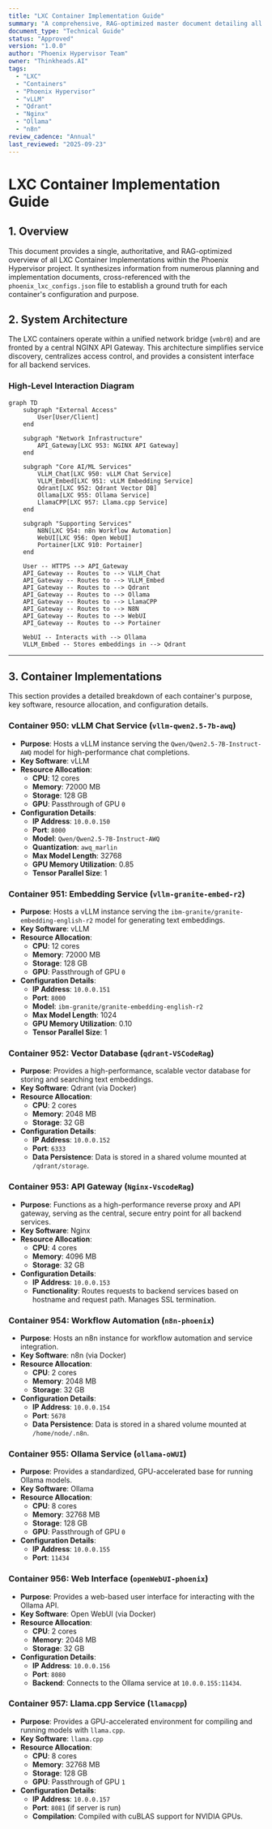 ```yaml
---
title: "LXC Container Implementation Guide"
summary: "A comprehensive, RAG-optimized master document detailing all LXC Container Implementations within the Phoenix Hypervisor project."
document_type: "Technical Guide"
status: "Approved"
version: "1.0.0"
author: "Phoenix Hypervisor Team"
owner: "Thinkheads.AI"
tags:
  - "LXC"
  - "Containers"
  - "Phoenix Hypervisor"
  - "vLLM"
  - "Qdrant"
  - "Nginx"
  - "Ollama"
  - "n8n"
review_cadence: "Annual"
last_reviewed: "2025-09-23"
---
```


# LXC Container Implementation Guide

## 1. Overview

This document provides a single, authoritative, and RAG-optimized overview of all LXC Container Implementations within the Phoenix Hypervisor project. It synthesizes information from numerous planning and implementation documents, cross-referenced with the `phoenix_lxc_configs.json` file to establish a ground truth for each container's configuration and purpose.

## 2. System Architecture

The LXC containers operate within a unified network bridge (`vmbr0`) and are fronted by a central NGINX API Gateway. This architecture simplifies service discovery, centralizes access control, and provides a consistent interface for all backend services.

### High-Level Interaction Diagram

```mermaid
graph TD
    subgraph "External Access"
        User[User/Client]
    end

    subgraph "Network Infrastructure"
        API_Gateway[LXC 953: NGINX API Gateway]
    end

    subgraph "Core AI/ML Services"
        VLLM_Chat[LXC 950: vLLM Chat Service]
        VLLM_Embed[LXC 951: vLLM Embedding Service]
        Qdrant[LXC 952: Qdrant Vector DB]
        Ollama[LXC 955: Ollama Service]
        LlamaCPP[LXC 957: Llama.cpp Service]
    end

    subgraph "Supporting Services"
        N8N[LXC 954: n8n Workflow Automation]
        WebUI[LXC 956: Open WebUI]
        Portainer[LXC 910: Portainer]
    end

    User -- HTTPS --> API_Gateway
    API_Gateway -- Routes to --> VLLM_Chat
    API_Gateway -- Routes to --> VLLM_Embed
    API_Gateway -- Routes to --> Qdrant
    API_Gateway -- Routes to --> Ollama
    API_Gateway -- Routes to --> LlamaCPP
    API_Gateway -- Routes to --> N8N
    API_Gateway -- Routes to --> WebUI
    API_Gateway -- Routes to --> Portainer

    WebUI -- Interacts with --> Ollama
    VLLM_Embed -- Stores embeddings in --> Qdrant
```

---

## 3. Container Implementations

This section provides a detailed breakdown of each container's purpose, key software, resource allocation, and configuration details.

### Container 950: vLLM Chat Service (`vllm-qwen2.5-7b-awq`)

*   **Purpose**: Hosts a vLLM instance serving the `Qwen/Qwen2.5-7B-Instruct-AWQ` model for high-performance chat completions.
*   **Key Software**: vLLM
*   **Resource Allocation**:
    *   **CPU**: 12 cores
    *   **Memory**: 72000 MB
    *   **Storage**: 128 GB
    *   **GPU**: Passthrough of GPU `0`
*   **Configuration Details**:
    *   **IP Address**: `10.0.0.150`
    *   **Port**: `8000`
    *   **Model**: `Qwen/Qwen2.5-7B-Instruct-AWQ`
    *   **Quantization**: `awq_marlin`
    *   **Max Model Length**: 32768
    *   **GPU Memory Utilization**: 0.85
    *   **Tensor Parallel Size**: 1

### Container 951: Embedding Service (`vllm-granite-embed-r2`)

*   **Purpose**: Hosts a vLLM instance serving the `ibm-granite/granite-embedding-english-r2` model for generating text embeddings.
*   **Key Software**: vLLM
*   **Resource Allocation**:
    *   **CPU**: 12 cores
    *   **Memory**: 72000 MB
    *   **Storage**: 128 GB
    *   **GPU**: Passthrough of GPU `0`
*   **Configuration Details**:
    *   **IP Address**: `10.0.0.151`
    *   **Port**: `8000`
    *   **Model**: `ibm-granite/granite-embedding-english-r2`
    *   **Max Model Length**: 1024
    *   **GPU Memory Utilization**: 0.10
    *   **Tensor Parallel Size**: 1

### Container 952: Vector Database (`qdrant-VSCodeRag`)

*   **Purpose**: Provides a high-performance, scalable vector database for storing and searching text embeddings.
*   **Key Software**: Qdrant (via Docker)
*   **Resource Allocation**:
    *   **CPU**: 2 cores
    *   **Memory**: 2048 MB
    *   **Storage**: 32 GB
*   **Configuration Details**:
    *   **IP Address**: `10.0.0.152`
    *   **Port**: `6333`
    *   **Data Persistence**: Data is stored in a shared volume mounted at `/qdrant/storage`.

### Container 953: API Gateway (`Nginx-VscodeRag`)

*   **Purpose**: Functions as a high-performance reverse proxy and API gateway, serving as the central, secure entry point for all backend services.
*   **Key Software**: Nginx
*   **Resource Allocation**:
    *   **CPU**: 4 cores
    *   **Memory**: 4096 MB
    *   **Storage**: 32 GB
*   **Configuration Details**:
    *   **IP Address**: `10.0.0.153`
    *   **Functionality**: Routes requests to backend services based on hostname and request path. Manages SSL termination.

### Container 954: Workflow Automation (`n8n-phoenix`)

*   **Purpose**: Hosts an n8n instance for workflow automation and service integration.
*   **Key Software**: n8n (via Docker)
*   **Resource Allocation**:
    *   **CPU**: 2 cores
    *   **Memory**: 2048 MB
    *   **Storage**: 32 GB
*   **Configuration Details**:
    *   **IP Address**: `10.0.0.154`
    *   **Port**: `5678`
    *   **Data Persistence**: Data is stored in a shared volume mounted at `/home/node/.n8n`.

### Container 955: Ollama Service (`ollama-oWUI`)

*   **Purpose**: Provides a standardized, GPU-accelerated base for running Ollama models.
*   **Key Software**: Ollama
*   **Resource Allocation**:
    *   **CPU**: 8 cores
    *   **Memory**: 32768 MB
    *   **Storage**: 128 GB
    *   **GPU**: Passthrough of GPU `0`
*   **Configuration Details**:
    *   **IP Address**: `10.0.0.155`
    *   **Port**: `11434`

### Container 956: Web Interface (`openWebUI-phoenix`)

*   **Purpose**: Provides a web-based user interface for interacting with the Ollama API.
*   **Key Software**: Open WebUI (via Docker)
*   **Resource Allocation**:
    *   **CPU**: 2 cores
    *   **Memory**: 2048 MB
    *   **Storage**: 32 GB
*   **Configuration Details**:
    *   **IP Address**: `10.0.0.156`
    *   **Port**: `8080`
    *   **Backend**: Connects to the Ollama service at `10.0.0.155:11434`.

### Container 957: Llama.cpp Service (`llamacpp`)

*   **Purpose**: Provides a GPU-accelerated environment for compiling and running models with `llama.cpp`.
*   **Key Software**: `llama.cpp`
*   **Resource Allocation**:
    *   **CPU**: 8 cores
    *   **Memory**: 32768 MB
    *   **Storage**: 128 GB
    *   **GPU**: Passthrough of GPU `1`
*   **Configuration Details**:
    *   **IP Address**: `10.0.0.157`
    *   **Port**: `8081` (if server is run)
    *   **Compilation**: Compiled with cuBLAS support for NVIDIA GPUs.